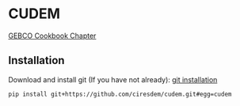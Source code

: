 # CUDEM

[GEBCO Cookbook Chapter](./docs/GEBCO_cookbook.md)

## Installation

Download and install git (If you have not already): [git installation](https://git-scm.com/book/en/v2/Getting-Started-Installing-Git)

`pip install git+https://github.com/ciresdem/cudem.git#egg=cudem `
